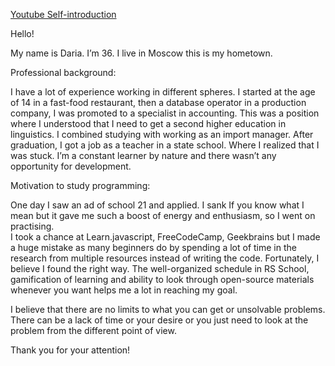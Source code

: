 [Youtube Self-introduction](https://youtu.be/zo7XSbDiYMM/ "Watch the video")

Hello! 

My name is Daria. I’m 36.  I live in Moscow this is my hometown. 

Professional background:

I have a lot of experience working in different spheres. I started at the age of 14 in a fast-food restaurant, then a database operator in a production company, I was promoted to a specialist in accounting. This was a position where I understood that I need to get a second higher education in linguistics. I combined studying with working as an import manager. After graduation, I got a job as a teacher in a state school. Where I realized that I was stuck. I’m a constant learner by nature and there wasn’t any opportunity for development.

Motivation to study programming:

One day I saw an ad of school 21 and applied. I sank If you know what I mean but it gave me such a boost  of energy and enthusiasm, so I went on practising.  
I took a chance at Learn.javascript, FreeCodeCamp, Geekbrains but  I made a huge mistake as many beginners do by spending a lot of time in the research from multiple resources instead of writing the code.
Fortunately, I believe I found the right way. The well-organized schedule in RS School, gamification of learning and ability to look through open-source materials whenever you want helps me a lot in reaching my goal.

I believe that there are no limits to what you can get or unsolvable problems. There can be a lack of time or your desire or you just need to look at the problem from the different point of view.

Thank you for your attention!
